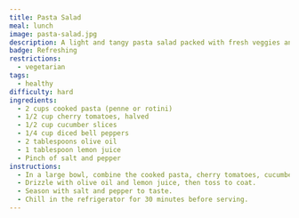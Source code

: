 ```yaml
---
title: Pasta Salad
meal: lunch
image: pasta-salad.jpg
description: A light and tangy pasta salad packed with fresh veggies and flavor.
badge: Refreshing
restrictions:
  - vegetarian
tags:
  - healthy
difficulty: hard
ingredients:
  - 2 cups cooked pasta (penne or rotini)
  - 1/2 cup cherry tomatoes, halved
  - 1/2 cup cucumber slices
  - 1/4 cup diced bell peppers
  - 2 tablespoons olive oil
  - 1 tablespoon lemon juice
  - Pinch of salt and pepper
instructions:
  - In a large bowl, combine the cooked pasta, cherry tomatoes, cucumber, and bell peppers.
  - Drizzle with olive oil and lemon juice, then toss to coat.
  - Season with salt and pepper to taste.
  - Chill in the refrigerator for 30 minutes before serving.
---
```

